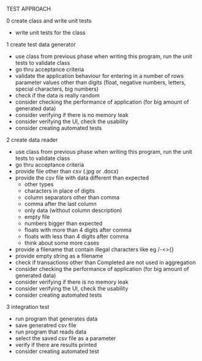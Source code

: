 TEST APPROACH

0 create class and write unit tests
- write unit tests for the class 


1 create test data generator
- use class from previous phase when writing this program, run the unit tests to validate class
- go thru acceptance criteria
- validate the application behaviour for entering in a number of rows parameter values other than digits (float, negative numbers, letters, special characters, big numbers)
- check if the data is really random 
- consider checking the performance of application (for big amount of generated data)
- consider verifying if there is no memory leak
- consider verifying the UI, check the usability
- consider creating automated tests


2 create data reader
- use class from previous phase when writing this program, run the unit tests to validate class
- go thru acceptance criteria
- provide file other than csv (.jpg or .docx)
- provide the csv file with data different than expected
	- other types 
	- characters in place of digits
	- column separators other than comma
	- comma after the last column
	- only data (without column description)
	- empty file
	- numbers bigger than expected
	- floats with more than 4 digits after comma
	- floats with less than 4 digits after comma
	- think about some more cases
- provide a filename that contain illegal characters like eg /-<>{}
- provide empty string as a filename
- check if transactions other than Completed are not used in aggregation
- consider checking the performance of application (for big amount of generated data)
- consider verifying if there is no memory leak
- consider verifying the UI, check the usability
- consider creating automated tests


3 integration test
- run program that generates data
- save generatred csv file
- run program that reads data
- select the saved csv file as a parameter
- verify if there are results printed
- consider creating automated test
